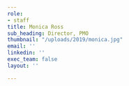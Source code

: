 ```yaml
---
role:
- staff
title: Monica Ross
sub_heading: Director, PMO
thumbnail: "/uploads/2019/monica.jpg"
email: ''
linkedin: ''
exec_team: false
layout: ''

---
```

